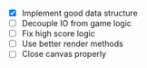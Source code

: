 - [x] Implement good data structure
- [ ] Decouple IO from game logic
- [ ] Fix high score logic
- [ ] Use better render methods
- [ ] Close canvas properly
